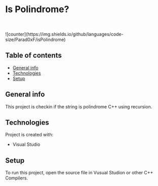 <h1>Is Polindrome?</h1>
<br>
<br>![counter](https://img.shields.io/github/languages/code-size/Parad0xF/isPolindrome)

## Table of contents
* [General info](#general-info)
* [Technologies](#technologies)
* [Setup](#setup)

## General info
This project is checkin if the string is polindrome C++ using recursion. 
	
## Technologies
Project is created with:
* Visual Studio
	
## Setup
To run this project, open the source file in Vusual Studion or other C++ Compilers. 
